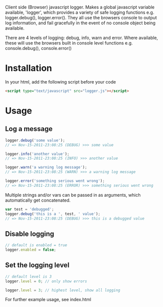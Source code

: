 Client side (Browser) javascript logger. Makes a global javascript variable available, 'logger', which provides a variety of safe logging functions e.g. logger.debug(), logger.error(). They all use the browsers console to output log information, and fail gracefully in the event of no console object being available.

There are 4 levels of logging: debug, info, warn and error. Where available, these will use the browsers built in console level functions e.g. console.debug(), console.error()

# Installation

In your html, add the following script before your code

```html
<script type="text/javascript" src="logger.js"></script>
```

# Usage

## Log a message

```javascript
logger.debug('some value');
// => Nov-15-2011-23:08:25 (DEBUG) >>> some value

logger.info('another value');
// => Nov-15-2011-23:08:25 (INFO) >>> another value

logger.warn('a warning log message');
// => Nov-15-2011-23:08:25 (WARN) >>> a warning log message

logger.error('something serious went wrong');
// => Nov-15-2011-23:08:25 (ERROR) >>> something serious went wrong
```

Multiple strings and/or vars can be passed in as arguments, which automatically get concatenated.

```javascript
var test = 'debugged';
logger.debug('this is a ', test, ' value');
// => Nov-15-2011-23:08:25 (DEBUG) >>> this is a debugged value
```

## Disable logging

```javascript
// default is enabled = true
logger.enabled = false;
```

## Set the logging level

```javascript
// default level is 3
logger.level = 0; // only show errors

logger.level = 3; // highest level, show all logging
```

For further example usage, see index.html
